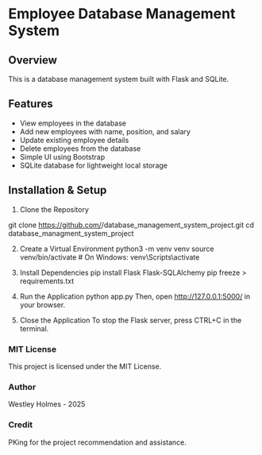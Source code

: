 # Employee Database Management System
## Overview
This is a database management system built with Flask and SQLite.

## Features
- View employees in the database
- Add new employees with name, position, and salary
- Update existing employee details
- Delete employees from the database
- Simple UI using Bootstrap
- SQLite database for lightweight local storage
## Installation & Setup
1. Clone the Repository

git clone https://github.com/<your-username>/database_management_system_project.git
cd database_managment_system_project

2. Create a Virtual Environment
python3 -m venv venv
source venv/bin/activate  # On Windows: venv\Scripts\activate

4. Install Dependencies
pip install Flask Flask-SQLAlchemy
pip freeze > requirements.txt

5. Run the Application
python app.py
Then, open http://127.0.0.1:5000/ in your browser.

6. Close the Application
To stop the Flask server, press CTRL+C in the terminal.

### MIT License
This project is licensed under the MIT License.

### Author
Westley Holmes - 2025
### Credit
PKing for the project recommendation and assistance.

